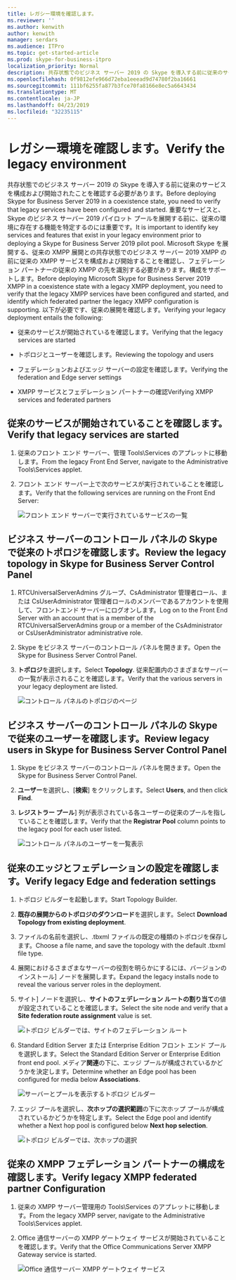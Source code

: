 ```yaml
---
title: レガシー環境を確認します。
ms.reviewer: ''
ms.author: kenwith
author: kenwith
manager: serdars
ms.audience: ITPro
ms.topic: get-started-article
ms.prod: skype-for-business-itpro
localization_priority: Normal
description: 共存状態でのビジネス サーバー 2019 の Skype を導入する前に従来のサービスを構成および開始されたことを確認する必要があります。 重要なサービスと、Skype のビジネス サーバー 2019 パイロット プールを展開する前に、従来の環境に存在する機能を特定するのには重要です。 Microsoft Skype を展開する、従来の XMPP 展開との共存状態でのビジネス サーバー 2019 XMPP の前に従来の XMPP サービスを構成および開始を確認し、XMPP の従来の構成は、どちらのフェデレーション パートナーを識別する必要があります。サポートします。
ms.openlocfilehash: 0f9812efe966d72eba1eeead9d74780f2ba16661
ms.sourcegitcommit: 111bf6255fa877b3fce70fa8166e8ec5a6643434
ms.translationtype: MT
ms.contentlocale: ja-JP
ms.lasthandoff: 04/23/2019
ms.locfileid: "32235115"
---
```

# <a name="verify-the-legacy-environment"></a><span data-ttu-id="59b73-105">レガシー環境を確認します。</span><span class="sxs-lookup"><span data-stu-id="59b73-105">Verify the legacy environment</span></span>

<span data-ttu-id="59b73-106">共存状態でのビジネス サーバー 2019 の Skype を導入する前に従来のサービスを構成および開始されたことを確認する必要があります。</span><span class="sxs-lookup"><span data-stu-id="59b73-106">Before deploying Skype for Business Server 2019 in a coexistence state, you need to verify that legacy services have been configured and started.</span></span> <span data-ttu-id="59b73-107">重要なサービスと、Skype のビジネス サーバー 2019 パイロット プールを展開する前に、従来の環境に存在する機能を特定するのには重要です。</span><span class="sxs-lookup"><span data-stu-id="59b73-107">It is important to identify key services and features that exist in your legacy environment prior to deploying a Skype for Business Server 2019 pilot pool.</span></span> <span data-ttu-id="59b73-108">Microsoft Skype を展開する、従来の XMPP 展開との共存状態でのビジネス サーバー 2019 XMPP の前に従来の XMPP サービスを構成および開始することを確認し、フェデレーション パートナーの従来の XMPP の先を識別する必要があります。構成をサポートします。</span><span class="sxs-lookup"><span data-stu-id="59b73-108">Before deploying Microsoft Skype for Business Server 2019 XMPP in a coexistence state with a legacy XMPP deployment, you need to verify that the legacy XMPP services have been configured and started, and identify which federated partner the legacy XMPP configuration is supporting.</span></span> <span data-ttu-id="59b73-109">以下が必要です、従来の展開を確認します。</span><span class="sxs-lookup"><span data-stu-id="59b73-109">Verifying your legacy deployment entails the following:</span></span>
  
- <span data-ttu-id="59b73-110">従来のサービスが開始されているを確認します。</span><span class="sxs-lookup"><span data-stu-id="59b73-110">Verifying that the legacy services are started</span></span>
    
- <span data-ttu-id="59b73-111">トポロジとユーザーを確認します。</span><span class="sxs-lookup"><span data-stu-id="59b73-111">Reviewing the topology and users</span></span>
    
- <span data-ttu-id="59b73-112">フェデレーションおよびエッジ サーバーの設定を確認します。</span><span class="sxs-lookup"><span data-stu-id="59b73-112">Verifying the federation and Edge server settings</span></span>
    
- <span data-ttu-id="59b73-113">XMPP サービスとフェデレーション パートナーの確認</span><span class="sxs-lookup"><span data-stu-id="59b73-113">Verifying XMPP services and federated partners</span></span>
    
## <a name="verify-that-legacy-services-are-started"></a><span data-ttu-id="59b73-114">従来のサービスが開始されていることを確認します。</span><span class="sxs-lookup"><span data-stu-id="59b73-114">Verify that legacy services are started</span></span>

1. <span data-ttu-id="59b73-115">従来のフロント エンド サーバー、管理 Tools\Services のアプレットに移動します。</span><span class="sxs-lookup"><span data-stu-id="59b73-115">From the legacy Front End Server, navigate to the Administrative Tools\Services applet.</span></span>
    
2. <span data-ttu-id="59b73-116">フロント エンド サーバー上で次のサービスが実行されていることを確認します。</span><span class="sxs-lookup"><span data-stu-id="59b73-116">Verify that the following services are running on the Front End Server:</span></span>
    
     ![フロント エンド サーバーで実行されているサービスの一覧](../media/migration_lyncserver_config_w14_services.jpg)
  
## <a name="review-the-legacy-topology-in-skype-for-business-server-control-panel"></a><span data-ttu-id="59b73-118">ビジネス サーバーのコントロール パネルの Skype で従来のトポロジを確認します。</span><span class="sxs-lookup"><span data-stu-id="59b73-118">Review the legacy topology in Skype for Business Server Control Panel</span></span>

1. <span data-ttu-id="59b73-119">RTCUniversalServerAdmins グループ、CsAdministrator 管理者ロール、または CsUserAdministrator 管理者ロールのメンバーであるアカウントを使用して、フロントエンド サーバーにログオンします。</span><span class="sxs-lookup"><span data-stu-id="59b73-119">Log on to the Front End Server with an account that is a member of the RTCUniversalServerAdmins group or a member of the CsAdministrator or CsUserAdministrator administrative role.</span></span>
    
2. <span data-ttu-id="59b73-120">Skype をビジネス サーバーのコントロール パネルを開きます。</span><span class="sxs-lookup"><span data-stu-id="59b73-120">Open the Skype for Business Server Control Panel.</span></span>
    
3. <span data-ttu-id="59b73-121">**トポロジ**を選択します。</span><span class="sxs-lookup"><span data-stu-id="59b73-121">Select **Topology**.</span></span> <span data-ttu-id="59b73-122">従来配置内のさまざまなサーバーの一覧が表示されることを確認します。</span><span class="sxs-lookup"><span data-stu-id="59b73-122">Verify that the various servers in your legacy deployment are listed.</span></span>
    
     ![コントロール パネルのトポロジのページ](../media/migration_lyncserver_2010_topology.JPG)
  
## <a name="review-legacy-users-in-skype-for-business-server-control-panel"></a><span data-ttu-id="59b73-124">ビジネス サーバーのコントロール パネルの Skype で従来のユーザーを確認します。</span><span class="sxs-lookup"><span data-stu-id="59b73-124">Review legacy users in Skype for Business Server Control Panel</span></span>

1. <span data-ttu-id="59b73-125">Skype をビジネス サーバーのコントロール パネルを開きます。</span><span class="sxs-lookup"><span data-stu-id="59b73-125">Open the Skype for Business Server Control Panel.</span></span>
    
2. <span data-ttu-id="59b73-126">**ユーザー**を選択し、[**検索**] をクリックします。</span><span class="sxs-lookup"><span data-stu-id="59b73-126">Select **Users**, and then click **Find**.</span></span>
    
3. <span data-ttu-id="59b73-127">**レジストラー プール**] 列が表示されている各ユーザーの従来のプールを指していることを確認します。</span><span class="sxs-lookup"><span data-stu-id="59b73-127">Verify that the **Registrar Pool** column points to the legacy pool for each user listed.</span></span> 
    
     ![コントロール パネルのユーザーを一覧表示](../media/migration_lyncserver_2010_allusers.JPG)
  
## <a name="verify-legacy-edge-and-federation-settings"></a><span data-ttu-id="59b73-129">従来のエッジとフェデレーションの設定を確認します。</span><span class="sxs-lookup"><span data-stu-id="59b73-129">Verify legacy Edge and federation settings</span></span>

1. <span data-ttu-id="59b73-130">トポロジ ビルダーを起動します。</span><span class="sxs-lookup"><span data-stu-id="59b73-130">Start Topology Builder.</span></span>
    
2. <span data-ttu-id="59b73-131">**既存の展開からのトポロジのダウンロード**を選択します。</span><span class="sxs-lookup"><span data-stu-id="59b73-131">Select **Download Topology from existing deployment**.</span></span>
    
3. <span data-ttu-id="59b73-132">ファイルの名前を選択し、.tbxml ファイルの既定の種類のトポロジを保存します。</span><span class="sxs-lookup"><span data-stu-id="59b73-132">Choose a file name, and save the topology with the default .tbxml file type.</span></span>
    
4. <span data-ttu-id="59b73-133">展開におけるさまざまなサーバーの役割を明らかにするには、バージョンのインストール] ノードを展開します。</span><span class="sxs-lookup"><span data-stu-id="59b73-133">Expand the legacy installs node to reveal the various server roles in the deployment.</span></span>
    
5. <span data-ttu-id="59b73-134">サイト] ノードを選択し、**サイトのフェデレーション ルートの割り当て**の値が設定されていることを確認します。</span><span class="sxs-lookup"><span data-stu-id="59b73-134">Select the site node and verify that a **Site federation route assignment** value is set.</span></span> 
    
     ![トポロジ ビルダーでは、サイトのフェデレーション ルート](../media/migration_lyncserver_w14_federation.jpg)
  
6. <span data-ttu-id="59b73-136">Standard Edition Server または Enterprise Edition フロント エンド プールを選択します。</span><span class="sxs-lookup"><span data-stu-id="59b73-136">Select the Standard Edition Server or Enterprise Edition front end pool.</span></span> <span data-ttu-id="59b73-137">メディア**関連**の下に、エッジ プールが構成されているかどうかを決定します。</span><span class="sxs-lookup"><span data-stu-id="59b73-137">Determine whether an Edge pool has been configured for media below **Associations**.</span></span> 
    
     ![サーバーとプールを表示するトポロジ ビルダー](../media/migration_lyncserver_w14_edgepool_media.jpg)
  
7. <span data-ttu-id="59b73-139">エッジ プールを選択し、**次ホップの選択範囲**の下に次ホップ プールが構成されているかどうかを特定します。</span><span class="sxs-lookup"><span data-stu-id="59b73-139">Select the Edge pool and identify whether a Next hop pool is configured below **Next hop selection**.</span></span>
    
     ![トポロジ ビルダーでは、次ホップの選択](../media/migration_lyncserver_w14_nexthop.jpg)
  
## <a name="verify-legacy-xmpp-federated-partner-configuration"></a><span data-ttu-id="59b73-141">従来の XMPP フェデレーション パートナーの構成を確認します。</span><span class="sxs-lookup"><span data-stu-id="59b73-141">Verify legacy XMPP federated partner Configuration</span></span>

1. <span data-ttu-id="59b73-142">従来の XMPP サーバー管理用の Tools\Services のアプレットに移動します。</span><span class="sxs-lookup"><span data-stu-id="59b73-142">From the legacy XMPP server, navigate to the Administrative Tools\Services applet.</span></span>
    
2. <span data-ttu-id="59b73-143">Office 通信サーバーの XMPP ゲートウェイ サービスが開始されていることを確認します。</span><span class="sxs-lookup"><span data-stu-id="59b73-143">Verify that the Office Communications Server XMPP Gateway service is started.</span></span> 
    
     ![Office 通信サーバー XMPP ゲートウェイ サービス](../media/migration_lyncserver_15_xmpp_legacyservicesstarted.JPG)
  

